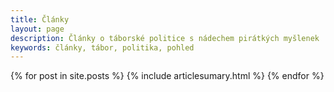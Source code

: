 ```yaml
---
title: Články
layout: page
description: Články o táborské politice s nádechem pirátkých myšlenek
keywords: články, tábor, politika, pohled
---
```



<section>
  {% for post in site.posts %}
  {% include articlesumary.html %}
  {% endfor %}
</section>
